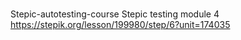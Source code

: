 # 
Stepic-autotesting-course
Stepic testing module 4
https://stepik.org/lesson/199980/step/6?unit=174035
